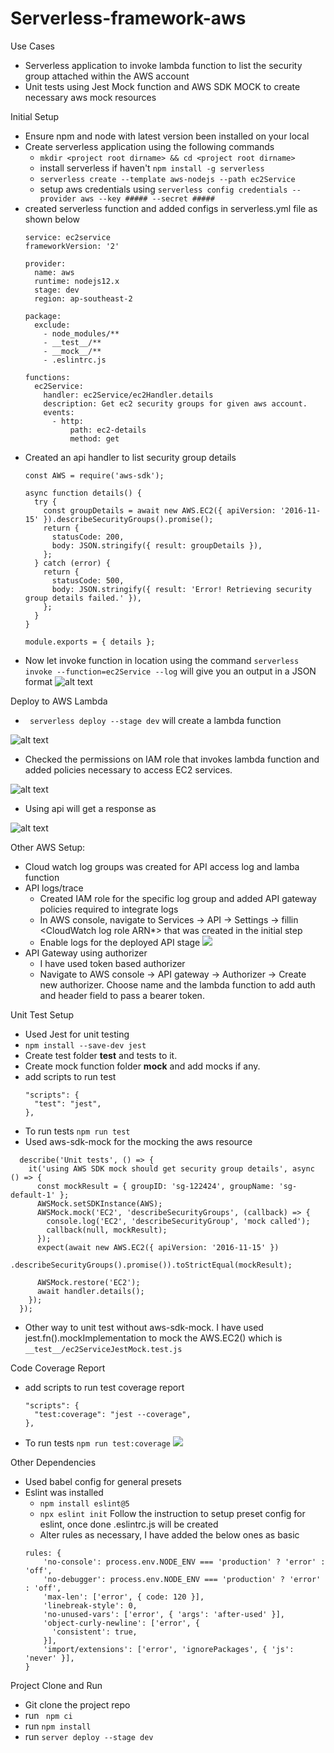 # Serverless-framework-aws
Use Cases
  - Serverless application to invoke lambda function to list the security group attached within the AWS account
  - Unit tests using Jest Mock function and AWS SDK MOCK to create necessary aws mock resources
  
Initial Setup
  - Ensure npm and node with latest version been installed on your local
  - Create serverless application using the following commands
    - ```mkdir <project root dirname> && cd <project root dirname>```
    - install serverless if haven't ```npm install -g serverless```
    - ```serverless create --template aws-nodejs --path ec2Service```
    - setup aws credentials using ```serverless config credentials --provider aws --key ##### --secret #####```
  - created serverless function and added configs in serverless.yml file as shown below
    ```
    service: ec2service
    frameworkVersion: '2'

    provider:
      name: aws
      runtime: nodejs12.x
      stage: dev
      region: ap-southeast-2

    package:
      exclude:
        - node_modules/**
        - __test__/**
        - __mock__/**
        - .eslintrc.js

    functions:
      ec2Service:
        handler: ec2Service/ec2Handler.details
        description: Get ec2 security groups for given aws account.
        events:
          - http:
              path: ec2-details
              method: get
     ```
  - Created an api handler to list security group details
    ```
    const AWS = require('aws-sdk');

    async function details() {
      try {
        const groupDetails = await new AWS.EC2({ apiVersion: '2016-11-15' }).describeSecurityGroups().promise();
        return {
          statusCode: 200,
          body: JSON.stringify({ result: groupDetails }),
        };
      } catch (error) {
        return {
          statusCode: 500,
          body: JSON.stringify({ result: 'Error! Retrieving security group details failed.' }),
        };
      }
    }

    module.exports = { details };
    ```
  - Now let invoke function in location using the command
    ```serverless invoke --function=ec2Service --log```
    will give you an output in a JSON format
    ![alt text](https://github.com/pjudit123/serverless-framework-aws/blob/master/ouput_images/local_output.PNG)

Deploy to AWS Lambda
  - ``` serverless deploy --stage dev``` will create a lambda function
  
  ![alt text](https://github.com/pjudit123/serverless-framework-aws/blob/master/ouput_images/lambda_api.PNG)
  
  - Checked the permissions on IAM role that invokes lambda function and added policies necessary to access EC2 services.
  
  ![alt text](https://github.com/pjudit123/serverless-framework-aws/blob/master/ouput_images/iam-role.PNG)
  
  - Using api will get a response as 
  
  ![alt text](https://github.com/pjudit123/serverless-framework-aws/blob/master/ouput_images/api_response.PNG)
  
Other AWS Setup:
  - Cloud watch log groups was created for API access log and lamba function
  - API logs/trace
    - Created IAM role for the specific log group and added API gateway policies required to integrate logs
    - In AWS console, navigate to Services -> API -> Settings -> fillin <CloudWatch log role ARN*> that was created in the initial step
    - Enable logs for the deployed API stage
    ![](https://github.com/pjudit123/serverless-framework-aws/blob/master/ouput_images/cloud_watch.PNG)
  - API Gateway using authorizer
    - I have used token based authorizer
    - Navigate to AWS console -> API gateway -> Authorizer -> Create new authorizer. 
    Choose name and the lambda function to add auth and header field to pass a bearer token. 

Unit Test Setup
  - Used Jest for unit testing
  - ```npm install --save-dev jest```
  - Create test folder __test__ and tests to it.
  - Create mock function folder __mock__ and add mocks if any.
  - add scripts to run test 
    ```
    "scripts": {
      "test": "jest",
    },
    ```
  - To run tests ```npm run test```  
  - Used aws-sdk-mock for the mocking the aws resource
  ```
    describe('Unit tests', () => {
      it('using AWS SDK mock should get security group details', async () => {
        const mockResult = { groupID: 'sg-122424', groupName: 'sg-default-1' };
        AWSMock.setSDKInstance(AWS);
        AWSMock.mock('EC2', 'describeSecurityGroups', (callback) => {
          console.log('EC2', 'describeSecurityGroup', 'mock called');
          callback(null, mockResult);
        });
        expect(await new AWS.EC2({ apiVersion: '2016-11-15' })
          .describeSecurityGroups().promise()).toStrictEqual(mockResult);

        AWSMock.restore('EC2');
        await handler.details();
      });
    });
  ```
  - Other way to unit test without aws-sdk-mock. 
  I have used jest.fn().mockImplementation to mock the AWS.EC2() which is ```__test__/ec2ServiceJestMock.test.js```

Code Coverage Report

  - add scripts to run test coverage report
    ```
    "scripts": {
      "test:coverage": "jest --coverage",
    },
    ```
  - To run tests ```npm run test:coverage``` 
  ![](https://github.com/pjudit123/serverless-framework-aws/blob/master/ouput_images/code_coverage_report.PNG)

Other Dependencies
  - Used babel config for general presets
  - Eslint was installed 
    - ```npm install eslint@5```
    - ```npx eslint init```
    Follow the instruction to setup preset config for eslint, once done .eslintrc.js will be created
    - Alter rules as necessary, I have added the below ones as basic
    ```
    rules: {
        'no-console': process.env.NODE_ENV === 'production' ? 'error' : 'off',
        'no-debugger': process.env.NODE_ENV === 'production' ? 'error' : 'off',
        'max-len': ['error', { code: 120 }],
        'linebreak-style': 0,
        'no-unused-vars': ['error', { 'args': 'after-used' }],
        'object-curly-newline': ['error', {
          'consistent': true,
        }],
        'import/extensions': ['error', 'ignorePackages', { 'js':  'never' }],
    }
    ```

Project Clone and Run
  - Git clone the project repo
  - run ``` npm ci```
  - run ``` npm install ```
  - run ```server deploy --stage dev```
